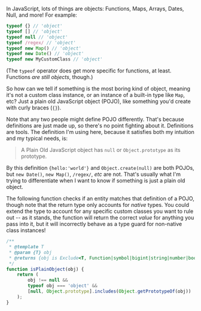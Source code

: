 In JavaScript, lots of things are objects: Functions, Maps, Arrays, Dates, Null, and more! For example:

```ts
typeof {} // 'object'
typeof [] // 'object'
typeof null // 'object'
typeof /regex/ // 'object'
typeof new Map() // 'object'
typeof new Date() // 'object'
typeof new MyCustomClass // 'object'
```

(The `typeof` operator does get more specific for functions, at least. Functions *are still objects*, though.)

So how can we tell if something is the most boring kind of object, meaning it's not a custom class instance, or an instance of a built-in type like `Map`, etc? Just a plain old JavaScript object (POJO), like something you'd create with curly braces (`{}`).

Note that any two people might define POJO differently. That's because definitions are just made up, so there's no point fighting about it. Definitions are tools. The definition I'm using here, because it satisfies both my intuition and my typical needs, is:

> A Plain Old JavaScript object has `null` or `Object.prototype` as its prototype.

By this definition `{hello:'world'}` and `Object.create(null)` are both POJOs, but `new Date()`, `new Map()`, `/regex/`, *etc* are not. That's usually what I'm trying to differentiate when I want to know if something is just a plain old object.

The following function checks if an entity matches that definition of a POJO, though note that the return type only accounts for *native* types. You could extend the type to account for any specific custom classes you want to rule out -- as it stands, the function will return the correct *value* for anything you pass into it, but it will incorrectly behave as a type guard for non-native class instances!

```ts
/**
 * @template T
 * @param {T} obj
 * @returns {obj is Exclude<T, Function|symbol|bigint|string|number|boolean|undefined|null|RegExp|Date|Map|Set>}
 */
function isPlainObject(obj) {
	return (
		obj !== null &&
		typeof obj === 'object' &&
		[null, Object.prototype].includes(Object.getPrototypeOf(obj))
	);
}
```